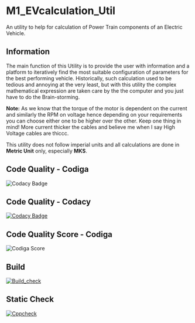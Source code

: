 # M1_EVcalculation_Util
An utility to help for calculation of Power Train components of an Electric Vehicle.

## Information
The main function of this Utility is to provide the user with information and a platform to iteratively find the most suitable configuration of parameters for the best performing vehicle. Historically, such calculation used to be tedious and annoying at the very least, but with this utility the complex mathematical expression are taken care by the the computer and you just have to do the Brain-storming.

**Note:** As we know that the torque of the motor is dependent on the current and similarly the RPM on voltage hence depending on your requirements you can choose either one to be higher over the other. Keep one thing in mind! More current thicker the cables and believe me when I say High Voltage cables are thiccc.
    
This utility does not follow imperial units and all calculations are done in **Metric Unit** only, especially **MKS**.

## Code Quality - Codiga
![Codacy Badge](https://api.codiga.io/project/31065/status/svg)

## Code Quality - Codacy
[![Codacy Badge](https://app.codacy.com/project/badge/Grade/fc3706f80f394658bcdfa90259595763)](https://www.codacy.com/gh/VIGNESH-824/M1_EVcalculation_Util/dashboard?utm_source=github.com&amp;utm_medium=referral&amp;utm_content=VIGNESH-824/M1_EVcalculation_Util&amp;utm_campaign=Badge_Grade)

## Code Quality Score - Codiga
![Codiga Score](https://api.codiga.io/project/31065/score/svg)

## Build
[![Build_check](https://github.com/VIGNESH-824/M1_EVcalculation_Util/actions/workflows/Build_check.yml/badge.svg)](https://github.com/VIGNESH-824/M1_EVcalculation_Util/actions/workflows/Build_check.yml)

## Static Check
[![Cppcheck](https://github.com/VIGNESH-824/M1_EVcalculation_Util/actions/workflows/cppcheck.yml/badge.svg)](https://github.com/VIGNESH-824/M1_EVcalculation_Util/actions/workflows/cppcheck.yml)
